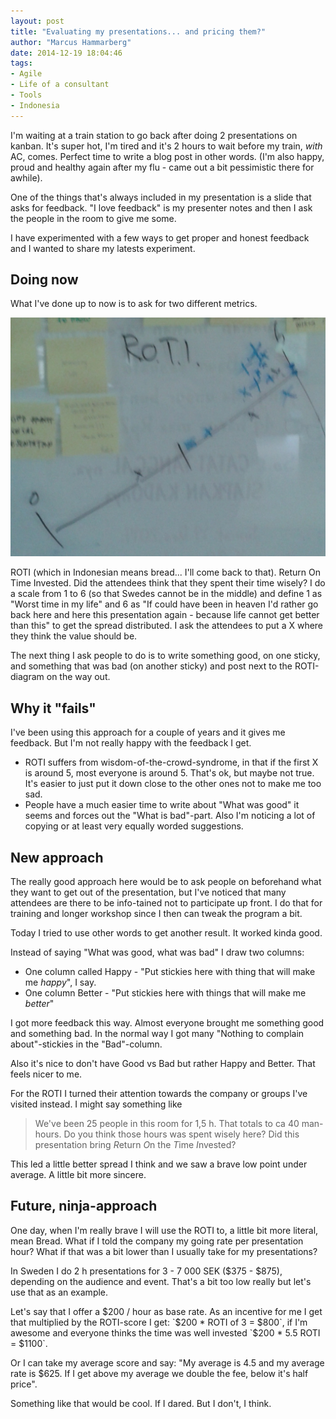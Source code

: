 ```yaml
---
layout: post
title: "Evaluating my presentations... and pricing them?"
author: "Marcus Hammarberg"
date: 2014-12-19 18:04:46
tags:
- Agile
- Life of a consultant
- Tools
- Indonesia
---
```


I'm waiting at a train station to go back after doing 2 presentations on kanban. It's super hot, I'm tired and it's 2 hours to wait before my train, *with* AC, comes. Perfect time to write a blog post in other words.
(I'm also happy, proud and healthy again after my flu - came out a bit pessimistic there for awhile).

One of the things that's always included in my presentation is a slide that asks for feedback. "I love feedback" is my presenter notes and then I ask the people in the room to give me some.

I have experimented with a few ways to get proper and honest feedback and I wanted to share my latests experiment.

## Doing now

What I've done up to now is to ask for two different metrics.

![Throughput visualization](/img/rotiDiagram.jpg)

ROTI (which in Indonesian means bread... I'll come back to that). Return On Time Invested. Did the attendees think that they spent their time wisely? I do a scale from 1 to 6 (so that Swedes cannot be in the middle) and define 1 as "Worst time in my life" and 6 as "If could have been in heaven I'd rather go back here and here this presentation again - because life cannot get better than this" to get the spread distributed.
I ask the attendees to put a X where they think the value should be.

The next thing I ask people to do is to write something good, on one sticky, and something that was bad (on another sticky) and post next to the ROTI-diagram on the way out.

## Why it "fails"

I've been using this approach for a couple of years and it gives me feedback. But I'm not really happy with the feedback I get.

* ROTI suffers from wisdom-of-the-crowd-syndrome, in that if the first X is around 5, most everyone is around 5. That's ok, but maybe not true. It's easier to just put it down close to the other ones not to make me too sad.
* People have a much easier time to write about "What was good" it seems and forces out the "What is bad"-part. Also I'm noticing a lot of copying or at least very equally worded suggestions.

## New approach

The really good approach here would be to ask people on beforehand what they want to get out of the presentation, but I've noticed that many attendees are there to be info-tained not to participate up front. I do that for training and longer workshop since I then can tweak the program a bit.

Today I tried to use other words to get another result. It worked kinda good.

Instead of saying "What was good, what was bad" I draw two columns:

* One column called Happy - "Put stickies here with thing that will make me *happy*", I say.
* One column Better - "Put stickies here with things that will make me *better*"

I got more feedback this way. Almost everyone brought me something good and something bad. In the normal way I got many "Nothing to complain about"-stickies in the "Bad"-column.

Also it's nice to don't have Good vs Bad but rather Happy and Better. That feels nicer to me.

For the ROTI I turned their attention towards the company or groups I've visited instead. I might say something like

> We've been 25 people in this room for 1,5 h. That totals to ca 40 man-hours. Do you think those hours was spent wisely here? Did this presentation bring *R*eturn *O*n the *T*ime *I*nvested?

This led a little better spread I think and we saw a brave low point under average. A little bit more sincere.

## Future, ninja-approach

One day, when I'm really brave I will use the ROTI to, a little bit more literal, mean Bread. What if I told the company my going rate per presentation hour? What if that was a bit lower than I usually take for my presentations?

In Sweden I do 2 h presentations for 3 - 7 000 SEK ($375 - $875), depending on the audience and event. That's a bit too low really but let's use that as an example.

Let's say that I offer a $200 / hour as base rate. As an incentive for me I get that multiplied by the ROTI-score I get: `$200 * ROTI of 3 = $800`, if I'm awesome and everyone thinks the time was well invested `$200 * 5.5 ROTI = $1100`.

Or I can take my average score and say: "My average is 4.5 and my average rate is $625. If I get above my average we double the fee, below it's half price".

Something like that would be cool.
If I dared. But I don't, I think.
